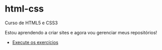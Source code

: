 # html-css
 Curso de HTML5 e CSS3 

 Estou aprendendo a criar sites e agora vou gerenciar meus repositórios!

* [Execute os exercícios](https://pedromelojr.github.io/html-css/tree/main/exercicios/index.html)
